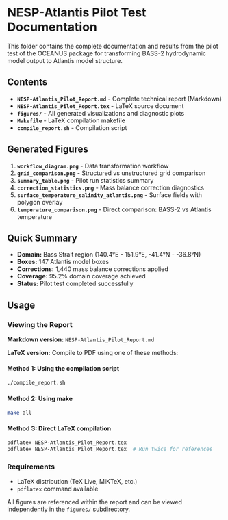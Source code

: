 # NESP-Atlantis Pilot Test Documentation

This folder contains the complete documentation and results from the pilot test of the OCEANUS package for transforming BASS-2 hydrodynamic model output to Atlantis model structure.

## Contents

- **`NESP-Atlantis_Pilot_Report.md`** - Complete technical report (Markdown)
- **`NESP-Atlantis_Pilot_Report.tex`** - LaTeX source document
- **`figures/`** - All generated visualizations and diagnostic plots
- **`Makefile`** - LaTeX compilation makefile
- **`compile_report.sh`** - Compilation script

## Generated Figures

1. **`workflow_diagram.png`** - Data transformation workflow
2. **`grid_comparison.png`** - Structured vs unstructured grid comparison
3. **`summary_table.png`** - Pilot run statistics summary
4. **`correction_statistics.png`** - Mass balance correction diagnostics
5. **`surface_temperature_salinity_atlantis.png`** - Surface fields with polygon overlay
6. **`temperature_comparison.png`** - Direct comparison: BASS-2 vs Atlantis temperature

## Quick Summary

- **Domain:** Bass Strait region (140.4°E - 151.9°E, -41.4°N - -36.8°N)
- **Boxes:** 147 Atlantis model boxes
- **Corrections:** 1,440 mass balance corrections applied
- **Coverage:** 95.2% domain coverage achieved
- **Status:** Pilot test completed successfully

## Usage

### Viewing the Report

**Markdown version:** `NESP-Atlantis_Pilot_Report.md`

**LaTeX version:** Compile to PDF using one of these methods:

#### Method 1: Using the compilation script
```bash
./compile_report.sh
```

#### Method 2: Using make
```bash
make all
```

#### Method 3: Direct LaTeX compilation
```bash
pdflatex NESP-Atlantis_Pilot_Report.tex
pdflatex NESP-Atlantis_Pilot_Report.tex  # Run twice for references
```

### Requirements

- LaTeX distribution (TeX Live, MiKTeX, etc.)
- `pdflatex` command available

All figures are referenced within the report and can be viewed independently in the `figures/` subdirectory.
